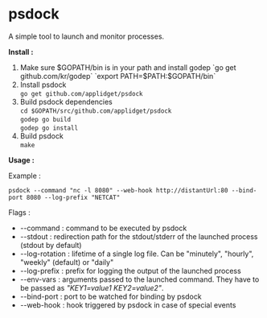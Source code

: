 **psdock**
======

A simple tool to launch and monitor processes.

**Install :**


1) Make sure $GOPATH/bin is in your path and install godep  
`go get github.com/kr/godep`  
`export PATH=$PATH:$GOPATH/bin`  
2) Install psdock  
`go get github.com/applidget/psdock`  
3) Build psdock dependencies  
`cd $GOPATH/src/github.com/applidget/psdock`  
`godep go build`  
`godep go install`  
4) Build psdock  
`make`


**Usage :**

Example :

  `psdock --command "nc -l 8080" --web-hook http://distantUrl:80 --bind-port 8080 --log-prefix "NETCAT"`

Flags :  
  * --command : command to be executed by psdock  
  * --stdout : redirection path for the stdout/stderr of the launched process (stdout by default)  
  * --log-rotation : lifetime of a single log file. Can be "minutely", "hourly", "weekly" (default) or "daily"  
  * --log-prefix : prefix for logging the output of the launched process  
  * --env-vars : arguments passed to the launched command. They have to be passed as *"KEY1=value1 KEY2=value2"*.  
  * --bind-port : port to be watched for binding by psdock  
  * --web-hook : hook triggered by psdock in case of special events  
